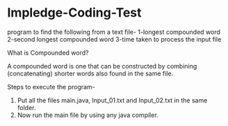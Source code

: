 # Impledge-Coding-Test

program to find the following from a text file-
1-longest compounded word
2-second longest compounded word
3-time taken to process the input file

What is Compounded word?

A compounded word is one that can be constructed by combining (concatenating) shorter words
also found in the same file.

Steps to execute the program-
1) Put all the files main.java, Input_01.txt and Input_02.txt in the same folder.
2) Now run the main file by using any java compiler.
